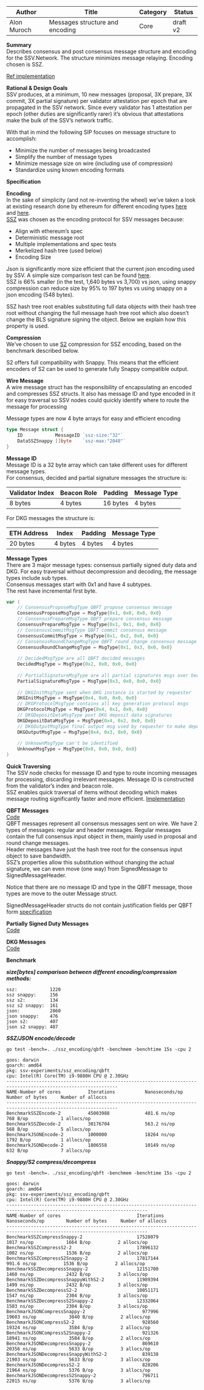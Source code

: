 | Author      | Title                          | Category | Status   |
|-------------|--------------------------------|----------|----------|
| Alon Muroch | Messages structure and encoding | Core     | draft v2 |

**Summary**  
Describes consensus and post consensus message structure and encoding for the SSV.Network.
The structure minimizes message relaying.
Encoding chosen is SSZ.  

[Ref implementation](https://github.com/bloxapp/ssv-experiments/tree/master/ssz_encoding)

**Rational & Design Goals**  
SSV produces, at a minimum, 10 new messages (proposal, 3X prepare, 3X commit, 3X partial signature) per validator attestation per epoch that are propagated in the SSV network. Since every validator has 1 attestation per epoch (other duties are significantly rarer) it’s obvious that attestations make the bulk of the SSV’s network traffic.

With that in mind the following SIP focuses on message structure to accomplish:
* Minimize the number of messages being broadcasted
* Simplify the number of message types
* Minimize message size on wire (including use of compression)
* Standardize using known encoding formats

**Specification**

**Encoding**  
In the sake of simplicity (and not re-inventing the wheel) we’ve taken a look at existing research done by ethereum for different encoding types [here](https://github.com/sigp/serialization_sandbox/blob/report/report/serialization_report.md) and [here](https://notes.ethereum.org/15_FcGc0Rq-GuxaBV5SP2Q?view).  
[SSZ](https://github.com/ethereum/consensus-specs/blob/dev/ssz/simple-serialize.md) was chosen as the encoding protocol for SSV messages because:
* Align with ethereum’s spec
* Deterministic message root
* Multiple implementations and spec tests
* Merkelized hash tree (used below)
* Encoding Size

Json is significantly more size efficient that the current json encoding used by SSV.
A simple size comparison test can be found [here](https://github.com/bloxapp/ssv-experiments/blob/master/ssz_encoding/qbft/messages_test.go#L75-L83).  
SSZ is 66% smaller (in the test, 1,640 bytes vs 3,700) vs json, using snappy compression can reduce size by 95% to 197 bytes vs using snappy on a json encoding (548 bytes).

SSZ hash tree root enables substituting full data objects with their hash tree root without changing the full message hash tree root which also doesn’t change the BLS signature signing the object. Below we explain how this property is used.

**Compression**  
We’ve chosen to use [S2](https://github.com/klauspost/compress/tree/master/s2#snappy-compatibility) compression for SSZ encoding, based on the benchmark described below.

S2 offers full compatibility with Snappy.
This means that the efficient encoders of S2 can be used to generate fully Snappy compatible output.

**Wire Message**  
A wire message struct has the responsibility of encapsulating an encoded and compresses SSZ structs. 
It also has message ID and type encoded in it for easy traversal so SSV nodes could quickly identify where to route the message for processing

Message types are now 4 byte arrays for easy and efficient encoding

```go
type Message struct {
	ID            MessageID `ssz-size:"32"`
	DataSSZSnappy []byte    `ssz-max:"2048"`
}
```

**Message ID**  
Message ID is a 32 byte array which can take different uses for different message types.  
For consensus, decided and partial signature messages the structure is:   

| Validator Index | Beacon Role | Padding  | Message Type |
|-----------------|-------------|----------|--------------|
| 8 bytes         | 4 bytes     | 16 bytes | 4 bytes      |


For DKG messages the structure is: 

| ETH Address | Index   | Padding | Message Type |
|-------------|---------|---------|--------------|
| 20 bytes    | 4 bytes | 4 bytes | 4 bytes      |

**Message Types**  
There are 3 major message types: consensus partially signed duty data and DKG.
For easy traversal without decompression and decoding, the message types include sub types.  
Consensus messages start with 0x1 and have 4 subtypes.  
The rest have incremental first byte.

```go
var (
    // ConsensusProposeMsgType QBFT propose consensus message
    ConsensusProposeMsgType = MsgType{0x1, 0x0, 0x0, 0x0}
    // ConsensusPrepareMsgType QBFT prepare consensus message
    ConsensusPrepareMsgType = MsgType{0x1, 0x1, 0x0, 0x0}
    // ConsensusCommitMsgType QBFT commit consensus message
    ConsensusCommitMsgType = MsgType{0x1, 0x2, 0x0, 0x0}
    // ConsensusRoundChangeMsgType QBFT round change consensus message
    ConsensusRoundChangeMsgType = MsgType{0x1, 0x3, 0x0, 0x0}
    
    // DecidedMsgType are all QBFT decided messages
    DecidedMsgType = MsgType{0x2, 0x0, 0x0, 0x0}
    
    // PartialSignatureMsgType are all partial signatures msgs over beacon chain specific signatures
    PartialSignatureMsgType = MsgType{0x3, 0x0, 0x0, 0x0}
    
    // DKGInitMsgType sent when DKG instance is started by requester
    DKGInitMsgType = MsgType{0x4, 0x0, 0x0, 0x0}
    // DKGProtocolMsgType contains all key generation protocol msgs
    DKGProtocolMsgType = MsgType{0x4, 0x1, 0x0, 0x0}
    // DKGDepositDataMsgType post DKG deposit data signatures
    DKGDepositDataMsgType = MsgType{0x4, 0x2, 0x0, 0x0}
    // DKGOutputMsgType final output msg used by requester to make deposits and register validator with SSV
    DKGOutputMsgType = MsgType{0x4, 0x3, 0x0, 0x0}
    
    // UnknownMsgType can't be identified
    UnknownMsgType = MsgType{0x0, 0x0, 0x0, 0x0}
)
```

**Quick Traversing**  
The SSV node checks for message ID and type to route incoming messages for processing, discarding irrelevant messages. Message ID is constructed from the validator’s index and beacon role.  
SSZ enables quick traversal of items without decoding which makes message routing significantly faster and more efficient.
[Implementation](https://github.com/bloxapp/ssv-experiments/blob/master/ssz_encoding/types/message_id.go#L36-L54)


**QBFT Messages**  
[Code](https://github.com/bloxapp/ssv-experiments/blob/master/ssz_encoding/qbft/messages.go)  
QBFT messages represent all consensus messages sent on wire. We have 2 types of messages: regular and header messages.
Regular messages contain the full consensus input object in them, mainly used in proposal and round change messages.  
Header messages have just the hash tree root for the consensus input object to save bandwidth.  
SSZ’s properties allow this substitution without changing the actual signature, we can even move (one way) from SignedMessage to SignedMessageHeader.  

Notice that there are no message ID and type in the QBFT message, those types are move to the outer Message struct.

SignedMessageHeader structs do not contain justification fields per QBFT form [specification](https://entethalliance.github.io/client-spec/qbft_dafny_spec/types.dfy)

**Partially Signed Duty Messages**  
[Code](https://github.com/bloxapp/ssv-experiments/blob/master/ssz_encoding/ssv/messages.go)  

**DKG Messages**  
[Code](https://github.com/bloxapp/ssv-experiments/blob/master/ssz_encoding/dkg/messages.go)  

**Benchmark**

***size[bytes] comparison between different encoding/compression methods:***
```
ssz:            1220
ssz snappy:     156
ssz s2:         134
ssz s2 snappy:  161
json:           2860
json snappy:    476
json s2:        407
json s2 snappy: 487
```

***SSZ/JSON encode/decode***
```
go test -bench=. ./ssz_encoding/qbft -benchmem -benchtime 15s -cpu 2

goos: darwin
goarch: amd64
pkg: ssv-experiments/ssz_encoding/qbft
cpu: Intel(R) Core(TM) i9-9880H CPU @ 2.30GHz
---------------------------------------------------------------------------------------------------------------
NAME-Number of cores          Iterations           Nanoseconds/op        Number of bytes     Number of alloccs
---------------------------------------------------------------------------------------------------------------
BenchmarkSSZEncode-2          45003988             401.6 ns/op           768 B/op            1 allocs/op
BenchmarkSSZDecode-2          30176704             563.2 ns/op           568 B/op            5 allocs/op
BenchmarkJSONEncode-2         1000000              18264 ns/op           1792 B/op           1 allocs/op
BenchmarkJSONDecode-2         1806558              10149 ns/op           632 B/op            7 allocs/op
```

***Snappy/S2 compress/decompress***
```
go test -bench=. ./ssz_encoding/qbft -benchmem -benchtime 15s -cpu 2

goos: darwin
goarch: amd64
pkg: ssv-experiments/ssz_encoding/qbft
cpu: Intel(R) Core(TM) i9-9880H CPU @ 2.30GHz
--------------------------------------------------------------------------------------------------------------------------
NAME-Number of cores                            Iterations           Nanoseconds/op        Number of bytes     Number of alloccs
--------------------------------------------------------------------------------------------------------------------------
BenchmarkSSZCompressSnappy-2                    17528079              1017 ns/op            1664 B/op          2 allocs/op
BenchmarkSSZCompressS2-2                        17896132              1002 ns/op            1536 B/op          2 allocs/op
BenchmarkSSZCompressS2Snappy-2                  17817144               991.6 ns/op          1536 B/op          2 allocs/op
BenchmarkSSZDecompressSnappy-2                  12151700              1460 ns/op            2432 B/op          3 allocs/op
BenchmarkSSZDecompressSnappyWithS2-2            11989394              1499 ns/op            2432 B/op          3 allocs/op
BenchmarkSSZDecompressS2-2                      10051171              1547 ns/op            2304 B/op          3 allocs/op
BenchmarkSSZDecompressS2Snappy-2                12332064              1503 ns/op            2304 B/op          3 allocs/op
BenchmarkJSONCompressSnappy-2                     977996             19603 ns/op            3840 B/op          2 allocs/op
BenchmarkJSONCompressS2-2                         928560             19324 ns/op            3584 B/op          2 allocs/op
BenchmarkJSONCompressS2Snappy-2                   921326             18941 ns/op            3584 B/op          2 allocs/op
BenchmarkJSONDecompressSnappy-2                   869610             20356 ns/op            5633 B/op          3 allocs/op
BenchmarkJSONDecompressSnappyWithS2-2             839138             21903 ns/op            5633 B/op          3 allocs/op
BenchmarkJSONDecompressS2-2                       820206             21964 ns/op            5376 B/op          3 allocs/op
BenchmarkJSONDecompressS2Snappy-2                 796711             22015 ns/op            5376 B/op          3 allocs/op
```